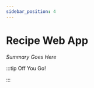 ```yaml
---
sidebar_position: 4
---
```


# Recipe Web App

_Summary Goes Here_

:::tip Off You Go!

<QuestButton text="Happy Questing" link='' />

:::


